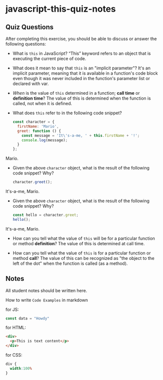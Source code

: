 # javascript-this-quiz-notes

## Quiz Questions

After completing this exercise, you should be able to discuss or answer the following questions:

- What is `this` in JavaScript?
“This” keyword refers to an object that is executing the current piece of code.
- What does it mean to say that `this` is an "implicit parameter"?
 It's an implicit parameter, meaning that it is available in a function's code block even though it was never included in the function's parameter list or declared with var.

- _When_ is the value of `this` determined in a function; **call time** or **definition time**?
The value of this is determined when the function is called, not when it is defined.

- What does `this` refer to in the following code snippet?
    ```js
    const character = {
      firstName: 'Mario',
      greet: function () {
        const message = 'It\'s-a-me, ' + this.firstName + '!';
        console.log(message);
      }
    };
    ```
Mario.

- Given the above `character` object, what is the result of the following code snippet? Why?
    ```js
    character.greet();
    ```
It's-a-me, Mario.

- Given the above `character` object, what is the result of the following code snippet? Why?
    ```js
    const hello = character.greet;
    hello();
    ```
It's-a-me, Mario.

- How can you tell what the value of `this` will be for a particular function or method **definition**?
The value of this is determined at call time.

- How can you tell what the value of `this` is for a particular function or method **call**?
The value of this can be recognized as "the object to the left of the dot" when the function is called (as a method).

## Notes

All student notes should be written here.


How to write `Code Examples` in markdown

for JS:
```javascript
const data = "Howdy"
```

for HTML:
```html
<div>
  <p>This is text content</p>
</div>
```

for CSS:
```css
div {
  width:100%
}
```
